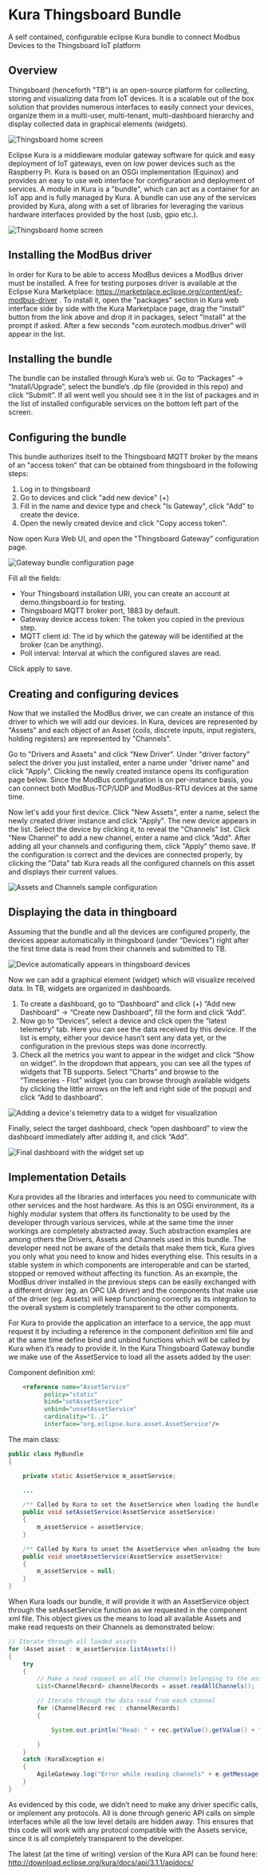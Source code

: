 # Kura Thingsboard Bundle

A self contained, configurable eclipse Kura bundle to connect Modbus Devices to the Thingsboard IoT platform


## Overview

Thingsboard (henceforth "TB") is an open-source platform for collecting, storing and visualizing data from IoT devices. It is a scalable out of the box solution that provides numerous interfaces to easily connect your devices, organize them in a multi-user, multi-tenant, multi-dashboard hierarchy and display collected data in graphical elements (widgets).

![Thingsboard home screen](images/tb_home.png)

Eclipse Kura is a middleware modular gateway software for quick and easy deployment of IoT gateways, even on low power devices such as the Raspberry Pi. Kura is based on an OSGi implementation (Equinox) and provides an easy to use web interface for configuration and deployment of services. A module in Kura is a "bundle", which can act as a container for an IoT app and is fully managed by Kura. A bundle can use any of the services provided by Kura, along with a set of libraries for leveraging the various hardware interfaces provided by the host (usb, gpio etc.).

![Thingsboard home screen](images/kura_status.png)


## Installing the ModBus driver
In order for Kura to be able to access ModBus devices a ModBus driver must be installed. A free for testing purposes driver is available at the Eclipse Kura Marketplace: https://marketplace.eclipse.org/content/esf-modbus-driver . To install it, open the "packages" section in Kura web interface side by side with the Kura Marketplace page, drag the "install" button from the link above and drop it in packages, select "Install" at the prompt if asked. After a few seconds "com.eurotech.modbus.driver" will appear in the list.

## Installing the bundle
The bundle can be installed through Kura’s web ui. Go to “Packages” -> “Install/Upgrade”, select the bundle’s .dp file (provided in this repo) and click “Submit”. If all went well you should see it in the list of packages and in the list of installed configurable services on the bottom left part of the screen.

## Configuring the bundle
This bundle authorizes itself to the Thingsboard MQTT broker by the means of an "access token" that can be obtained from thingsboard in the following steps:

1. Log in to thingsboard
1. Go to devices and click "add new device" (+)
1. Fill in the name and device type and check "Is Gateway", click "Add" to create the device.
1. Open the newly created device and click "Copy access token".

Now open Kura Web UI, and open the "Thingsboard Gateway" configuration page.

![Gateway bundle configuration page](images/gw_config_page.png)

Fill all the fields:

* Your Thingsboard installation URI, you can create an account at demo.thingsboard.io for testing. 
* Thingsboard MQTT broker port, 1883 by default.
* Gateway device access token: The token you copied in the previous step.
* MQTT client id: The id by which the gateway will be identified at the broker (can be anything).
* Poll interval: Interval at which the configured slaves are read.

Click apply to save.


## Creating and configuring devices
Now that we installed the ModBus driver, we can create an instance of this driver to which we will add our devices.
In Kura, devices are represented by "Assets" and each object of an Asset (coils, discrete inputs, input registers, holding registers) are represented by "Channels".

Go to "Drivers and Assets" and click "New Driver". Under "driver factory" select the driver you just installed, enter a name under "driver name" and click "Apply". Clicking the newly created instance opens its configuration page below. Since the ModBus configuration is on per-instance basis, you can connect both ModBus-TCP/UDP and ModBus-RTU devices at the same time.

Now let's add your first device. Click "New Assets", enter a name, select the newly created driver instance and click "Apply". The new device appears in the list. Select the device by clicking it, to reveal the "Channels" list. Click "New Channel" to add a new channel, enter a name and click "Add". After adding all your channels and configuring them, click "Apply" themo save. If the configuration is correct and the devices are connected properly, by clicking the "Data" tab Kura reads all the configured channels on this asset and displays their current values.

![Assets and Channels sample configuration](images/channel_config.png)


## Displaying the data in thingboard
Assuming that the bundle and all the devices are configured properly, the devices appear automatically in thingsboard (under “Devices”) right after the first time data is read from their channels and submitted to TB.

![Device automatically appears in thingsboard devices](images/tb_devices.png)

Now we can add a graphical element (widget) which will visualize received data. In TB, widgets are organized in dashboards.

1. To create a dashboard, go to “Dashboard” and click (+) “Add new Dashboard” -> “Create new Dashboard”, fill the form and click “Add”.
2. Now go to “Devices”, select a device and click open the “latest telemetry” tab. Here you can see the data received by this device. If the list is empty, either your device hasn’t sent any data yet, or the configuration in the previous steps was done incorrectly.
3. Check all the metrics you want to appear in the widget and click “Show on widget”. In the dropdown that appears, you can see all the types of widgets that TB supports. Select “Charts” and browse to the “Timeseries - Flot” widget (you can browse through available widgets by clicking the little arrows on the left and right side of the popup) and click “Add to dashboard”. 

![Adding a device's telemetry data to a widget for visualization](images/tb_adding_widget.png)

Finally, select the target dashboard, check “open dashboard” to view the dashboard immediately after adding it, and click “Add”.

![Final dashboard with the widget set up](images/tb_dashboard_view.png)


## Implementation Details

Kura provides all the libraries and interfaces you need to communicate with other services and the host hardware. As this is an OSGi environment, its a highly modular system that offers its functionality to be used by the developer through various services, while at the same time the inner workings are completely abstracted away.
Such abstraction examples are among others the Drivers, Assets and Channels used in this bundle. The developer need not be aware of the details that make them tick, Kura gives you only what you need to know and hides everything else. This results in a stable system in which components are interoperable and can be started, stopped or removed without affecting its function.
As an example, the ModBus driver installed in the previous steps can be easily exchanged with a different driver (eg. an OPC UA driver) and the components that make use of the driver (eg. Assets)  will keep functioning correctly as its integration to the overall system is completely transparent to the other components.

For Kura to provide the application an interface to a service, the app must request it by including a reference in the component definition xml file and at the same time define bind and unbind functions which will be called by Kura when it’s ready to provide it. In the Kura Thingsboard Gateway bundle we make use of the AssetService to load all the assets added by the user:

Component definition xml:
```xml
	<reference name="AssetService"
          policy="static"
          bind="setAssetService"       
          unbind="unsetAssetService"       
          cardinality="1..1" 
          interface="org.eclipse.kura.asset.AssetService"/>

```

The main class:
```java
public class MyBundle
{

    private static AssetService m_assetService;

    ...

    /** Called by Kura to set the AssetService when loading the bundle*/
    public void setAssetService(AssetService assetService)
    {
        m_assetService = assetService;
    }

    /** Called by Kura to unset the AssetService when unloadng the bundle */
    public void unsetAssetService(AssetService assetService)
    {
        m_assetService = null;
    }
}

```

When Kura loads our bundle, it will provide it with an AssetService object through the setAssetService function as we requested in the component xml file. This object gives us the means to load all available Assets and make read requests on their Channels as demonstrated below:


```java
// Iterate through all loaded assets
for (Asset asset : m_assetService.listAssets())
{
    try
    {
        // Make a read request on all the channels belonging to the asset
        List<ChannelRecord> channelRecords = asset.readAllChannels();

        // Iterate through the data read from each channel
        for (ChannelRecord rec : channelRecords)
        {

            System.out.println("Read: " + rec.getValue().getValue() + " from Channel: " + rec.getChannelName());

        }
    }
    catch (KuraException e)
    {
        AgileGateway.log("Error while reading channels" + e.getMessage());
    }
}
```

As evidenced by this code, we didn’t need to make any driver specific calls, or implement any protocols. All is done through generic API calls on simple interfaces while all the low level details are hidden away. This ensures that this code will work with any protocol compatible with the Assets service, since it is all completely transparent to the developer.

The latest (at the time of writing) version of the Kura API can be found here: http://download.eclipse.org/kura/docs/api/3.1.1/apidocs/